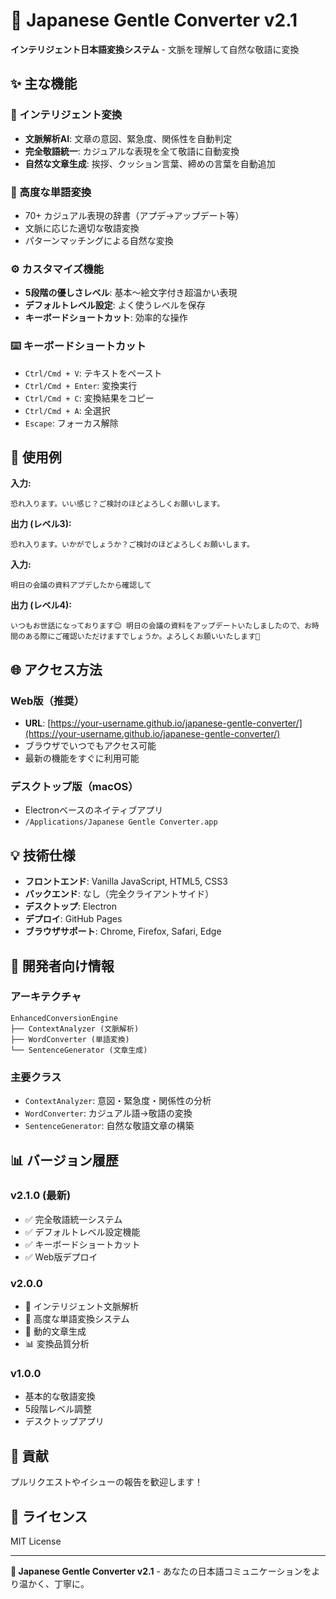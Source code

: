 # 🌸 Japanese Gentle Converter v2.1

**インテリジェント日本語変換システム** - 文脈を理解して自然な敬語に変換

## ✨ 主な機能

### 🧠 インテリジェント変換
- **文脈解析AI**: 文章の意図、緊急度、関係性を自動判定
- **完全敬語統一**: カジュアルな表現を全て敬語に自動変換
- **自然な文章生成**: 挨拶、クッション言葉、締めの言葉を自動追加

### 📝 高度な単語変換
- 70+ カジュアル表現の辞書（アプデ→アップデート等）
- 文脈に応じた適切な敬語変換
- パターンマッチングによる自然な変換

### ⚙️ カスタマイズ機能
- **5段階の優しさレベル**: 基本〜絵文字付き超温かい表現
- **デフォルトレベル設定**: よく使うレベルを保存
- **キーボードショートカット**: 効率的な操作

### ⌨️ キーボードショートカット
- `Ctrl/Cmd + V`: テキストをペースト
- `Ctrl/Cmd + Enter`: 変換実行
- `Ctrl/Cmd + C`: 変換結果をコピー
- `Ctrl/Cmd + A`: 全選択
- `Escape`: フォーカス解除

## 🚀 使用例

**入力:**
```
恐れ入ります。いい感じ？ご検討のほどよろしくお願いします。
```

**出力 (レベル3):**
```
恐れ入ります。いかがでしょうか？ご検討のほどよろしくお願いします。
```

**入力:**
```
明日の会議の資料アプデしたから確認して
```

**出力 (レベル4):**
```
いつもお世話になっております😊 明日の会議の資料をアップデートいたしましたので、お時間のある際にご確認いただけますでしょうか。よろしくお願いいたします🙏
```

## 🌐 アクセス方法

### Web版（推奨）
- **URL**: [https://your-username.github.io/japanese-gentle-converter/](https://your-username.github.io/japanese-gentle-converter/)
- ブラウザでいつでもアクセス可能
- 最新の機能をすぐに利用可能

### デスクトップ版（macOS）
- Electronベースのネイティブアプリ
- `/Applications/Japanese Gentle Converter.app`

## 💡 技術仕様

- **フロントエンド**: Vanilla JavaScript, HTML5, CSS3
- **バックエンド**: なし（完全クライアントサイド）
- **デスクトップ**: Electron
- **デプロイ**: GitHub Pages
- **ブラウザサポート**: Chrome, Firefox, Safari, Edge

## 🔧 開発者向け情報

### アーキテクチャ
```
EnhancedConversionEngine
├── ContextAnalyzer (文脈解析)
├── WordConverter (単語変換)
└── SentenceGenerator (文章生成)
```

### 主要クラス
- `ContextAnalyzer`: 意図・緊急度・関係性の分析
- `WordConverter`: カジュアル語→敬語の変換
- `SentenceGenerator`: 自然な敬語文章の構築

## 📊 バージョン履歴

### v2.1.0 (最新)
- ✅ 完全敬語統一システム
- ✅ デフォルトレベル設定機能
- ✅ キーボードショートカット
- ✅ Web版デプロイ

### v2.0.0
- 🧠 インテリジェント文脈解析
- 📝 高度な単語変換システム
- 🌟 動的文章生成
- 📊 変換品質分析

### v1.0.0
- 基本的な敬語変換
- 5段階レベル調整
- デスクトップアプリ

## 🤝 貢献

プルリクエストやイシューの報告を歓迎します！

## 📄 ライセンス

MIT License

---

**🌸 Japanese Gentle Converter v2.1** - あなたの日本語コミュニケーションをより温かく、丁寧に。